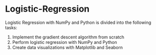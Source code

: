 # Logistic-Regression
Logistic Regression with NumPy and Python is divided into the following tasks:
1. Implement the gradient descent algorithm from scratch
2. Perform logistic regression with NumPy and Python
3. Create data visualizations with Matplotlib and Seaborn
